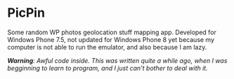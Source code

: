 # PicPin
Some random WP photos geolocation stuff mapping app. Developed for Windows Phone 7.5, not updated for Windows Phone 8 yet because my computer is not able to run the emulator, and also because I am lazy.

***Warning**: Awful code inside. This was written quite a while ago, when I was begginning to learn to program, and I just can't bother to deal with it.*